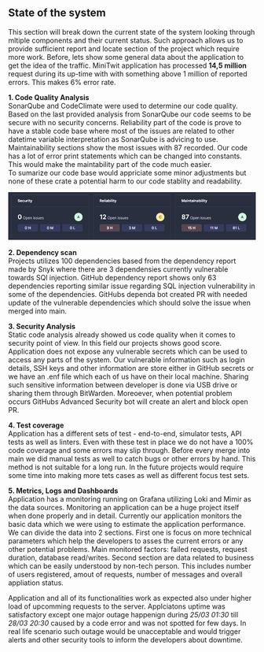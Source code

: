 ## State of the system

This section will break down the current state of the system looking through mltiple components and their current status. Such approach allows us to provide sufficient report and locate section of the project which require more work. Before, lets show some general data about the application to get the idea of the traffic. MiniTwit application has processed **14,5 million** request during its up-time with with something above 1 million of reported errors. This makes 6% error rate.

**1. Code Quality Analysis**  
SonarQube and CodeClimate were used to determine our code quality. Based on the last provided analysis from SonarQube our code seems to be secure with no security concerns. Reliability part of the code is prove to have a stable code base where most of the issues are related to other datetime variable interpretation as SonarQube is advicing to use. Maintainability sections show the most issues with 87 recorded. Our code has a lot of error print statements which can be changed into constants. This would make the maintability part of the code much easier.  
To sumarize our code base would appriciate some minor adjustments but none of these crate a potential harm to our code stablity and readability. 

![SonarQube general stats](images/SonarQube-stats.jpg)  

**2. Dependency scan**  
Projects utilizes 100 dependencies based from the dependency report made by  Snyk where there are 3 dependensies currently vulnerable towards SQl injection. GitHub dependency report shows only 63 dependencies reporting similar issue regarding SQL injection vulnerability in some of the dependencies. GitHubs dependa bot created PR with needed update of the vulnerable dependencies which should solve the issue when merged into main. 

**3. Security Analysis**  
Static code analysis already showed us code quality when it comes to security point of view. In this field our projects shows good score. Application does not expose any vulnerable secrets which can be used to access any parts of the system. Our vulnerable information such as login details, SSH keys and other information are store either in GitHub secrets or we have an .enf file which each of us have on their local machine. Sharing such sensitive information between developer is done via USB drive or sharing them through BitWarden. Moreoever, when potential problem occurs GitHubs Advanced Security bot will create an alert and block open PR. 

**4. Test coverage**  
Application has a different sets of test - end-to-end, simulator tests, API tests as well as linters. Even with these test in place we do not have a 100% code coverage and some errors may slip through. Before every merge into main we did manual tests as well to catch bugs or other errors by hand. This method is not suitable for a long run. In the future projects would require some time into making more tets cases as well as different focus test sets.

**5. Metrics, Logs and Dashboards**  
Application has a monitoring running on Grafana utilizing Loki and Mimir as the data sources. Monitoring an application can be a huge project itself when done properly and in detail. Currently our application monitors the basic data which we were using to estimate the application performance. We can divide the data into 2 sections. First one is focus on more technical parameters which help the developers to asses the current errors or any other potential problems. Main monitored factors: failed requests, request duration, database read/writes. Second section are data related to business which can be easily understood by non-tech person. This includes number of users registered, amout of requests, number of messages and overall appliation status. 

Application and all of its functionalities work as expected also under higher load of upcomming requests to the server. Applciatons uptime was satisfactory except one major outage happenign during *25/03 01:30* till *28/03 20:30* caused by a code error and was not spotted for few days. In real life scenario such outage would be unacceptable and would trigger alerts and other security tools to inform the developers about downtime. 


